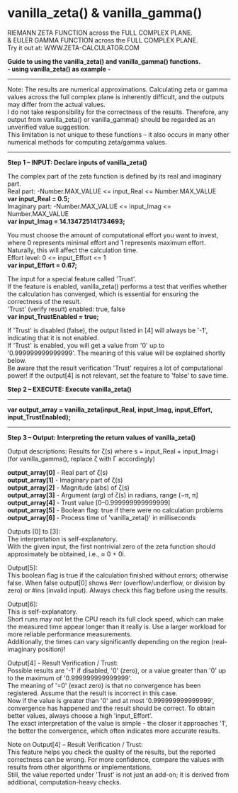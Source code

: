 # vanilla_zeta() & vanilla_gamma()<br>
RIEMANN ZETA FUNCTION across the FULL COMPLEX PLANE.<br>
& EULER GAMMA FUNCTION across the FULL COMPLEX PLANE.<br>
Try it out at: WWW.ZETA-CALCULATOR.COM<br>

**Guide to using the vanilla_zeta() and vanilla_gamma() functions.**<br>
**- using vanilla_zeta() as example -**<br>

***
Note: The results are numerical approximations. Calculating zeta or gamma values across the full complex plane is inherently difficult, and the outputs may differ from the actual values.<br>
I do not take responsibility for the correctness of the results. Therefore, any output from vanilla_zeta() or vanilla_gamma() should be regarded as an unverified value suggestion.<br>
This limitation is not unique to these functions – it also occurs in many other numerical methods for computing zeta/gamma values.
***

**Step 1 – INPUT: Declare inputs of vanilla_zeta()**<br>

The complex part of the zeta function is defined by its real and imaginary part.<br>
Real part:      -Number.MAX_VALUE <= input_Real <= Number.MAX_VALUE<br>
**var input_Real = 0.5;**<br>
Imaginary part: -Number.MAX_VALUE <= input_Imag <= Number.MAX_VALUE<br>
**var input_Imag = 14.134725141734693;**<br>

You must choose the amount of computational effort you want to invest, where 0 represents minimal effort and 1 represents maximum effort.<br>
Naturally, this will affect the calculation time.<br>
Effort level:   0 <= input_Effort <= 1<br>
**var input_Effort = 0.67;**<br>

The input for a special feature called 'Trust'.<br>
If the feature is enabled, vanilla_zeta() performs a test that verifies whether the calculation has converged, which is essential for ensuring the correctness of the result.<br>
'Trust' (verify result) enabled: true, false<br>
**var input_TrustEnabled = true;**<br>

If 'Trust' is disabled (false), the output listed in [4] will always be '-1', indicating that it is not enabled.<br>
If 'Trust' is enabled, you will get a value from '0' up to '0.999999999999999'. The meaning of this value will be explained shortly below.<br>
Be aware that the result verification 'Trust' requires a lot of computational power! If the output[4] is not relevant, set the feature to 'false' to save time.<br>

**Step 2 – EXECUTE: Execute vanilla_zeta()**<br>

***
**var output_array = vanilla_zeta(input_Real, input_Imag, input_Effort, input_TrustEnabled);**
***

**Step 3 – Output: Interpreting the return values of vanilla_zeta()**<br>

Output descriptions: Results for ζ(s) where s = input_Real + input_Imag&middot;i<br>
(for vanilla_gamma(), replace ζ with Γ accordingly)<br>

**output_array[0]** - Real part of ζ(s)<br>
**output_array[1]** - Imaginary part of ζ(s)<br>
**output_array[2]** - Magnitude (abs) of ζ(s)<br>
**output_array[3]** - Argument (arg) of ζ(s) in radians, range (−π, π]<br>
**output_array[4]** - Trust value [0–0.999999999999999]<br>
**output_array[5]** - Boolean flag: true if there were no calculation problems<br>
**output_array[6]** - Process time of 'vanilla_zeta()' in milliseconds<br>

Outputs [0] to [3]:<br>
The interpretation is self-explanatory.<br>
With the given input, the first nontrivial zero of the zeta function should approximately be obtained, i.e., ≈ 0 + 0i.<br>

Output[5]:<br>
This boolean flag is true if the calculation finished without errors; otherwise false. When false output[0] shows #err (overflow/underflow, or division by zero) or #ins (invalid input). Always check this flag before using the results.<br>

Output[6]:<br>
This is self-explanatory.<br>
Short runs may not let the CPU reach its full clock speed, which can make the measured time appear longer than it really is.
Use a larger workload for more reliable performance measurements.<br>
Additionally, the times can vary significantly depending on the region (real-imaginary position)!<br>

Output[4] - Result Verification / Trust:<br>
Possible results are '-1' if disabled, '0' (zero), or a value greater than '0' up to the maximum of '0.999999999999999'.<br>
The meaning of '=0' (exact zero) is that no convergence has been registered. Assume that the result is incorrect in this case.<br>
Now if the value is greater than '0' and at most '0.999999999999999', convergence has happened and the result should be correct. To obtain better values, always choose a high 'input_Effort'.<br>
The exact interpretation of the value is simple - the closer it approaches '1', the better the convergence, which often indicates more accurate results.<br>

Note on Output[4] – Result Verification / Trust:<br>
This feature helps you check the quality of the results, but the reported correctness can be wrong. For more confidence, compare the values with results from other algorithms or implementations.<br>
Still, the value reported under 'Trust' is not just an add-on; it is derived from additional, computation-heavy checks.
